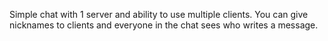 Simple chat with 1 server and ability to use multiple clients.
You can give nicknames to clients and everyone in the chat sees who writes a message.
